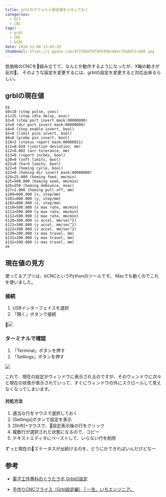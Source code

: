 ```yaml
---
title: grblのデフォルト設定値をメモしておく
categories:
  - DIY
  - CNC
tags:
  - grbl
  - CNC
  - bCNC
date: 2018-12-08 13:43:29
thumbnail: https://i.gyazo.com/4f2f68df0f965450cd6ecf9a6011cb89.jpg
---
```

低価格のCNCを組み立てて、なんとか動作するようになったが、X軸の動きが反対。
そのような設定を変更するには、grblの設定を変更すると対応出来るらしい。

## grblの現在値

```
$$
$0=10 (step pulse, usec)
$1=25 (step idle delay, msec)
$2=0 (step port invert mask:00000000)
$3=0 (dir port invert mask:00000000)
$4=0 (step enable invert, bool)
$5=0 (limit pins invert, bool)
$6=0 (probe pin invert, bool)
$10=3 (status report mask:00000011)
$11=0.010 (junction deviation, mm)
$12=0.002 (arc tolerance, mm)
$13=0 (report inches, bool)
$20=0 (soft limits, bool)
$21=0 (hard limits, bool)
$22=0 (homing cycle, bool)
$23=0 (homing dir invert mask:00000000)
$24=25.000 (homing feed, mm/min)
$25=500.000 (homing seek, mm/min)
$26=250 (homing debounce, msec)
$27=1.000 (homing pull-off, mm)
$100=800.000 (x, step/mm)
$101=800.000 (y, step/mm)
$102=800.000 (z, step/mm)
$110=500.000 (x max rate, mm/min)
$111=500.000 (y max rate, mm/min)
$112=500.000 (z max rate, mm/min)
$120=300.000 (x accel, mm/sec^2)
$121=300.000 (y accel, mm/sec^2)
$122=300.000 (z accel, mm/sec^2)
$130=200.000 (x max travel, mm)
$131=200.000 (y max travel, mm)
$132=200.000 (z max travel, mm)
ok
```
## 現在値の見方

使ってるアプリは、bCNCというPythonのツールです。
Macでも動くのでこれを使いました。

### 接続

1. USBインターフェイスを選択
1. 「開く」ボタンで接続

![](https://i.gyazo.com/6181f8e4a0154c66cf23063efe5c4b0f.png)

### ターミナルで確認

1. 「Terminal」ボタンを押す
1. 「Settings」ボタンを押す

![](https://i.gyazo.com/f0418de1db140dabe09ee737a571d158.png)

これで、現在の設定がウィンドウに表示されるのですが、そのウィンドウに次々と現在の状態が表示されていって、すぐにウィンドウの外にスクロールして見えなくなってしまいます。

#### 対処方法

1. 適当な行をマウスで選択しておく
1. [Settings]ボタンで設定を表示
1. [Shift]+マウスで、設定表示後の行をクリック
1. 複数行が選択された状態になるので、コピー
1. テキストエディタにペーストして、いらない行を削除

ずっと現在のステータスが出続けるのを、どうにかできればいんだけどなー

## 参考
- [電子工作専科のぐうたラボ Grblの設定](http://denshikousakusenka.blog.fc2.com/blog-entry-92.html)

- [手作りCNCフライス〔Grbl設定編〕 \| 一生、いちエンジニア。](http://ichirowo.com/2016/09/cnc_grbl/)